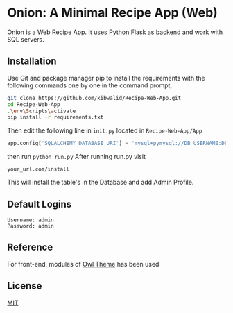 # Onion: A Minimal Recipe App (Web)

Onion is a Web Recipe App. It uses Python Flask as backend and work with SQL servers.

## Installation

Use Git and package manager pip to install the requirements with the following commands one by one in the command prompt,

```bash
git clone https://github.com/kibwalid/Recipe-Web-App.git
cd Recipe-Web-App
.\env\Scripts\activate
pip install -r requirements.txt
```
Then edit the following line in ```init.py``` located in ```Recipe-Web-App/App```
```python
app.config['SQLALCHEMY_DATABASE_URI'] = 'mysql+pymysql://DB_USERNAME:DB_PASSWORD@DB_HOST/DB_NAME'
```
then run ```python run.py``` After running run.py visit 
```
your_url.com/install
```
This will install the table's in the Database and add Admin Profile.


## Default Logins

```
Username: admin
Password: admin
```

## Reference
For front-end, modules of [Owl Theme](https://owltheme.com/) has been used

## License
[MIT](https://choosealicense.com/licenses/mit/)
